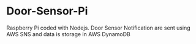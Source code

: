 # Door-Sensor-Pi
Raspberry Pi coded with Nodejs. Door Sensor Notification are sent using AWS SNS and data is storage in AWS DynamoDB
